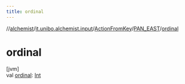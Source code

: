 ```yaml
---
title: ordinal
---
```

//[alchemist](../../../../index.html)/[it.unibo.alchemist.input](../../index.html)/[ActionFromKey](../index.html)/[PAN_EAST](index.html)/[ordinal](ordinal.html)



# ordinal



[jvm]\
val [ordinal](ordinal.html): [Int](https://kotlinlang.org/api/latest/jvm/stdlib/kotlin/-int/index.html)




